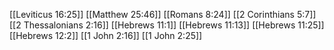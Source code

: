 [[Leviticus 16:25]]
[[Matthew 25:46]]
[[Romans 8:24]]
[[2 Corinthians 5:7]]
[[2 Thessalonians 2:16]]
[[Hebrews 11:1]]
[[Hebrews 11:13]]
[[Hebrews 11:25]]
[[Hebrews 12:2]]
[[1 John 2:16]]
[[1 John 2:25]]

